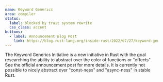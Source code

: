 ```yaml
---
name: Keyword Generics
area: compiler
status: 
  label: blocked by trait system rewrite
  css_class: accent
buttons:
  - label: Announcement Blog Post
    link: https://blog.rust-lang.org/inside-rust/2022/07/27/keyword-generics.html
---
```

The Keyword Generics Initiative is a new initiative in Rust with the goal researching the ability 
to abstract over the color of functions or "effects". See the official announcement post for more 
details. It is currently not possible to nicely abstract over "const-ness" and "async-ness" in 
stable Rust.